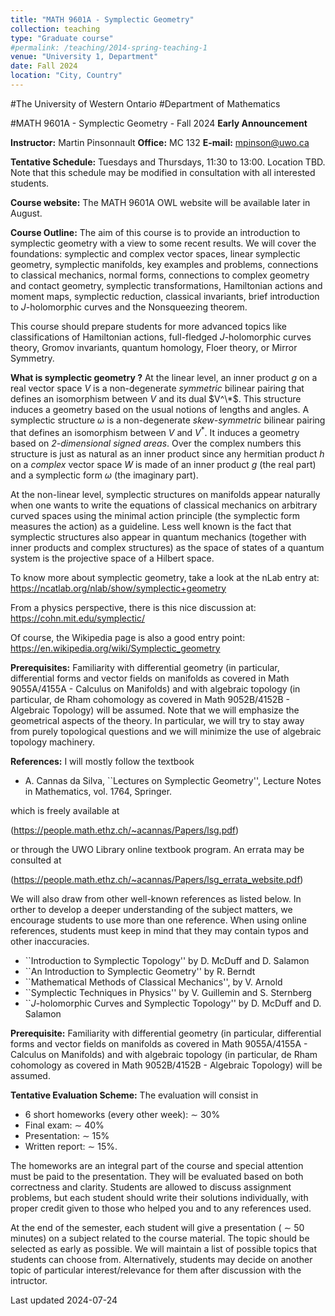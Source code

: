 ```yaml
---
title: "MATH 9601A - Symplectic Geometry"
collection: teaching
type: "Graduate course"
#permalink: /teaching/2014-spring-teaching-1
venue: "University 1, Department"
date: Fall 2024
location: "City, Country"
---
```



#The University of Western Ontario
#Department of Mathematics

#MATH 9601A - Symplectic Geometry - Fall 2024
**Early Announcement**


**Instructor:** Martin Pinsonnault
**Office:** MC 132
**E-mail:** mpinson@uwo.ca

**Tentative Schedule:** Tuesdays and Thursdays, 11:30 to 13:00. Location TBD. Note that this schedule may be modified in consultation with all interested students.

**Course website:** The MATH 9601A OWL website will be available later in August.

**Course Outline:** The aim of this course is to provide an introduction to symplectic geometry with a view to some recent results. We will cover the foundations: symplectic and complex vector spaces, linear symplectic geometry, symplectic manifolds, key examples and problems, connections to classical mechanics, normal forms, connections to complex geometry and contact geometry, symplectic transformations, Hamiltonian actions and moment maps, symplectic reduction, classical invariants, brief introduction to $J$-holomorphic curves and the Nonsqueezing theorem.

This course should prepare students for more advanced topics like classifications of Hamiltonian actions, full-fledged $J$-holomorphic curves theory, Gromov invariants, quantum homology, Floer theory, or Mirror Symmetry. 

**What is symplectic geometry ?** At the linear level, an inner product $g$ on a real vector space $V$ is a non-degenerate *symmetric* bilinear pairing that defines an isomorphism between $V$ and its dual $V^\*$. This structure induces a geometry based on the usual notions of lengths and angles. A symplectic structure $\omega$ is a non-degenerate *skew-symmetric* bilinear pairing that defines an isomorphism between $V$ and  $V^*$. It induces a geometry based on *2-dimensional signed areas*. Over the complex numbers this structure is just as natural as an inner product since any hermitian product $h$ on a *complex* vector space $W$ is made of an inner product $g$ (the real part) and a symplectic form $\omega$ (the imaginary part).

At the non-linear level, symplectic structures on manifolds appear naturally when one wants to write the equations of classical mechanics on arbitrary curved spaces using the minimal action principle (the symplectic form measures the action) as a guideline. Less well known is the fact that symplectic structures also appear in quantum mechanics (together with inner products and complex structures) as the space of states of a quantum system is the projective space of a Hilbert space.

To know more about symplectic geometry, take a look at the nLab entry at: https://ncatlab.org/nlab/show/symplectic+geometry

From a physics perspective, there is this nice discussion at: https://cohn.mit.edu/symplectic/

Of course, the Wikipedia page is also a good entry point: https://en.wikipedia.org/wiki/Symplectic_geometry

**Prerequisites:** Familiarity with differential geometry (in particular, differential forms and vector fields on manifolds as covered in Math 9055A/4155A - Calculus on Manifolds) and with algebraic topology (in particular, de Rham cohomology as covered in Math 9052B/4152B  - Algebraic Topology) will be assumed. Note that we will emphasize the geometrical aspects of the theory.  In particular, we will try to stay away from purely topological questions and we will minimize the use of algebraic topology machinery.

**References:** I will mostly follow the textbook

- A. Cannas da Silva, ``Lectures on Symplectic Geometry'', Lecture Notes in Mathematics, vol. 1764, Springer. 

which is freely available at 

(https://people.math.ethz.ch/~acannas/Papers/lsg.pdf)

or through the UWO Library online textbook program. An errata may be consulted at

(https://people.math.ethz.ch/~acannas/Papers/lsg_errata_website.pdf)

We will also draw from other well-known references as listed below. In orther to develop a deeper understanding of the subject matters, we encourage students to use more than one reference. When using online references, students must keep in mind that they may contain typos and other inaccuracies. 

- ``Introduction to Symplectic Topology'' by D. McDuff and D. Salamon
- ``An Introduction to Symplectic Geometry'' by R. Berndt
- ``Mathematical Methods of Classical Mechanics'', by V. Arnold
- ``Symplectic Techniques in Physics'' by V. Guillemin and S. Sternberg
- ``$J$-holomorphic Curves and Symplectic Topology'' by D. McDuff and D. Salamon

**Prerequisite:** Familiarity with differential geometry (in particular, differential forms and vector fields on manifolds as covered in Math 9055A/4155A - Calculus on Manifolds) and with algebraic topology (in particular, de Rham cohomology as covered in Math 9052B/4152B  - Algebraic Topology) will be assumed. 

**Tentative Evaluation Scheme:** The evaluation will consist in

- 6 short homeworks (every other week): $\sim$ 30%
- Final exam: $\sim$ 40%
- Presentation: $\sim$ 15%
- Written report: $\sim$ 15%.

The homeworks are an integral part of the course and special attention must be paid to the presentation. They will be evaluated based on both correctness and clarity. Students are allowed to discuss assignment problems, but each student should write their solutions individually, with proper credit given to those who helped you and to any references used.

At the end of the semester, each student will give a presentation ( $\sim$ 50 minutes) on a subject related to the course material. The topic should be selected as early as possible. We will maintain a list of possible topics that students can choose from. Alternatively, students may decide on another topic of particular interest/relevance for them after discussion with the intructor.

Last updated 2024-07-24

